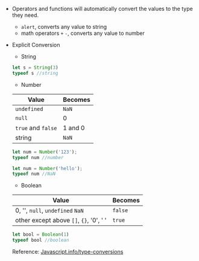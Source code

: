 * Operators and functions will automatically convert the values to the type they need.
   * `alert`, converts any value to string
   * math operators `+` `-`, converts any value to number
* Explicit Conversion
   * String
   ```js
   let s = String(3)
   typeof s //string
   ```
   * Number
   
   Value | Becomes
   ----- | --------
   `undefined` | `NaN`
   `null` | 0
   `true` and `false` | 1 and 0
   string | `NaN`
   
   ```js
   let num = Number('123');
   typeof num //number

   ```
   ```js
   let num = Number('hello');
   typeof num //NaN
   ```
   * Boolean
   
   Value | Becomes
   ----- | --------
   0, '', `null`, `undefined` `NaN` | `false`
   other except above `[]`, `{}`, '0', ' ' | `true`
   
   ```js
   let bool = Boolean(1)
   typeof bool //boolean
   ```
   
   Reference:
   [Javascript.info/type-conversions](https://javascript.info/type-conversions)
   
